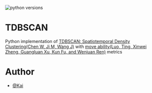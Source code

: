 ![python versions](https://img.shields.io/badge/python-3.5-blue.svg)

TDBSCAN
======
Python implementation of [TDBSCAN: Spatiotemporal Density
Clustering(Chen W, Ji M, Wang J)](https://online-journals.org/index.php/i-joe/article/view/3881/0) with [move ability(Luo, Ting, Xinwei Zheng, Guangluan Xu, Kun Fu, and Wenjuan Ren)](file:///Users/tankaiwei/Downloads/ijgi-06-00063-v2.pdf) metrics



Author
======
- [@Kai](https://github.com/kitcatkai)
